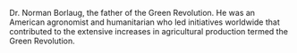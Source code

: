 Dr. Norman Borlaug, the father of the Green Revolution.
He was an American agronomist and humanitarian who led initiatives worldwide that contributed to the extensive increases in agricultural production termed the Green Revolution.
